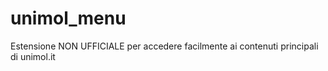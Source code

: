 # unimol_menu
Estensione NON UFFICIALE per accedere facilmente ai contenuti principali di unimol.it
